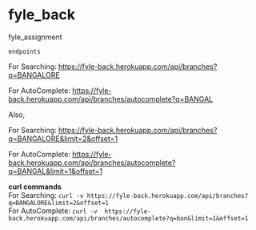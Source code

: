 # fyle_back
fyle_assignment


``endpoints``

For Searching: https://fyle-back.herokuapp.com/api/branches?q=BANGALORE

For AutoComplete: https://fyle-back.herokuapp.com/api/branches/autocomplete?q=BANGAL

Also,

For Searching: https://fyle-back.herokuapp.com/api/branches?q=BANGALORE&limit=2&offset=1

For AutoComplete: https://fyle-back.herokuapp.com/api/branches/autocomplete?q=BANGAL&limit=1&offset=1

<b>curl commands</b><br>
For Searching:  ```curl -v https://fyle-back.herokuapp.com/api/branches?q=BANGALORE&limit=2&offset=1```
<br>
For AutoComplete: ```curl -v  https://fyle-back.herokuapp.com/api/branches/autocomplete?q=ban&limit=1&offset=1```

